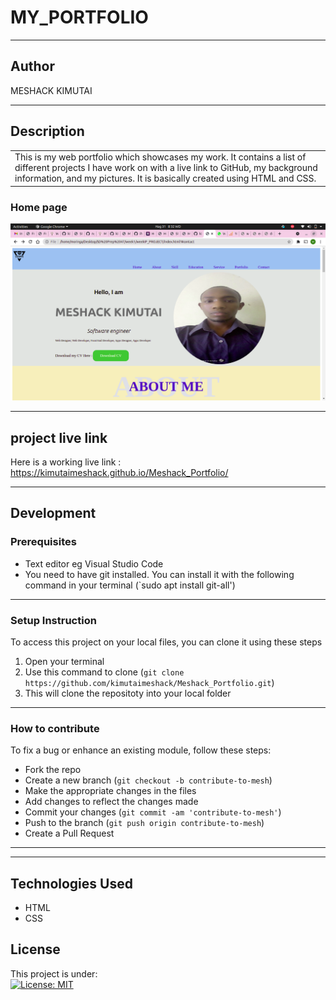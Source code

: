# MY_PORTFOLIO
*********
## Author
MESHACK KIMUTAI
*********
## Description

<table>
<tr>
<td>
  This is my web portfolio which showcases my work. It contains a list of different projects I have work on with a live link to GitHub, my background information, and my pictures. It is basically created using HTML and CSS.
</td>
</tr>
</table>

### Home page
![alt text](https://github.com/kimutaimeshack/Meshack_Portfolio/blob/main/img/portfolio.png)
*********
## project live link
Here is a working live link : https://kimutaimeshack.github.io/Meshack_Portfolio/

*********
## Development
### Prerequisites
* Text editor eg Visual Studio Code
* You need to have git installed. You can install it with the following command in your terminal
(`sudo apt install git-all')
*********
### Setup Instruction
To access this project on your local files, you can clone it using these steps
1. Open your terminal 
2. Use this command to clone (`git clone https://github.com/kimutaimeshack/Meshack_Portfolio.git`)
3. This will clone the repositoty into your local folder
*********
### How to contribute

To fix a bug or enhance an existing module, follow these steps:

- Fork the repo
- Create a new branch (`git checkout -b contribute-to-mesh`)
- Make the appropriate changes in the files
- Add changes to reflect the changes made
- Commit your changes (`git commit -am 'contribute-to-mesh'`)
- Push to the branch (`git push origin contribute-to-mesh`)
- Create a Pull Request 

*********

*********
## Technologies Used
* HTML
* CSS
## License
This project is under:  
[![License: MIT]()](/LICENSE)
